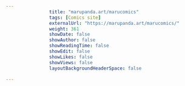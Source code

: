 ---
                title: "marupanda.art/marucomics"
                tags: [Comics site]
                externalUrl: "https://marupanda.art/marucomics/"
                weight: 361
                showDate: false
                showAuthor: false
                showReadingTime: false
                showEdit: false
                showLikes: false
                showViews: false
                layoutBackgroundHeaderSpace: false
                ---
